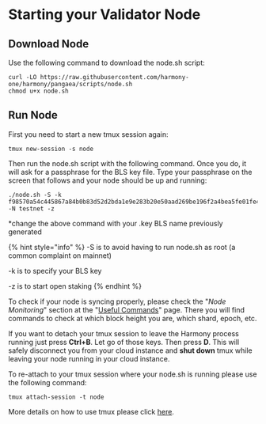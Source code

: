 # Starting your Validator Node

## Download Node

Use the following command to download the node.sh script:

```text
curl -LO https://raw.githubusercontent.com/harmony-one/harmony/pangaea/scripts/node.sh
chmod u+x node.sh
```



## Run Node

First you need to start a new tmux session again:

```text
tmux new-session -s node
```

Then run the node.sh script with the following command. Once you do, it will ask for a passphrase for the BLS key file. Type your passphrase on the screen that follows and your node should be up and running:

```text
./node.sh -S -k f98570a54c445867a84b0b83d52d2bda1e9e283b20e50aad269be196f2a4bea5fe01fe4ad956721b0b99b1ee78f65f02.key -N testnet -z
```

\*change the above command with your .key BLS name previously generated

{% hint style="info" %}
-S is to avoid having to run node.sh as root \(a common complaint on mainnet\)

-k is to specify your BLS key

-z is to start open staking
{% endhint %}

To check if your node is syncing properly, please check the "_Node Monitoring_" section at the "[Useful Commands](https://docs.harmony.one/pangaea/help-section/useful-commands)" page. There you will find commands to check at which block height you are, which shard, epoch, etc.

If you want to detach your tmux session to leave the Harmony process running just press **Ctrl+B**. Let go of those keys. Then press **D**. This will safely disconnect you from your cloud instance and **shut down** tmux while leaving your node running in your cloud instance.

To re-attach to your tmux session where your node.sh is running please use the following command:

```text
tmux attach-session -t node
```

More details on how to use tmux please click [here](https://docs.harmony.one/pangaea/help-section/tmux).

